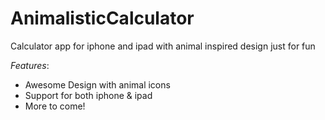 # AnimalisticCalculator
Calculator app for iphone and ipad with animal inspired design just for fun

*Features*:

- Awesome Design with animal icons
- Support for both iphone & ipad
- More to come!

